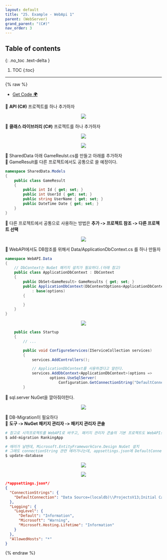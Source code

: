 ```yaml
---
layout: default
title: "25. Example - WebApi 1"
parent: (WebServer)
grand_parent: "(C#)"
nav_order: 3
---
```


## Table of contents
{: .no_toc .text-delta }

1. TOC
{:toc}

---

{% raw %}

* [Get Code 🌍](https://github.com/EasyCoding-7/AspNetTutorial/tree/25.Example.WebApi)

🍅 **API (C#)** 프로젝트를 하나 추가하자

<p align="center">
  <img src="https://taehyungs-programming-blog.github.io/blog/assets/images/csharp/webserver/web-25-1.png"/>
</p>

🍅 **클래스 라이브러리 (C#)** 프로젝트를 하나 추가하자

<p align="center">
  <img src="https://taehyungs-programming-blog.github.io/blog/assets/images/csharp/webserver/web-25-2.png"/>
</p>

<p align="center">
  <img src="https://taehyungs-programming-blog.github.io/blog/assets/images/csharp/webserver/web-25-3.png"/>
</p>

🍅 SharedData 아래 GameReulst.cs를 만들고 아래를 추가하자<br>
🍅 GameResult를 다른 프로젝트에서도 공통으로 쓸 예정이다.

```csharp
namespace SharedData.Models
{
    public class GameResult
    {
        public int Id { get; set; }
        public int UserId { get; set; }
        public string UserName { get; set; }
        public DateTime Date { get; set; }
    }
}
```

🍅 다른 프로젝트에서 공통으로 사용하는 방법은 **추가 -> 프로젝트 참조 -> 다른 프로젝트 선택**

<p align="center">
  <img src="https://taehyungs-programming-blog.github.io/blog/assets/images/csharp/webserver/web-25-4.png"/>
</p>

🍅 WebAPI에서도 DB참조를 위해서 Data/ApplicationDbContext.cs 를 하나 만들자

```csharp
namespace WebAPI.Data
{
    // DbContext는 NuGet 패키지 설치가 필요하다.(아래 참고)
    public class ApplicationDbContext : DbContext
    {
        public DbSet<GameResult> GameResults { get; set; }
        public ApplicationDbContext(DbContextOptions<ApplicationDbContext> options)
            : base(options)
        {

        }
    }
}
```

<p align="center">
  <img src="https://taehyungs-programming-blog.github.io/blog/assets/images/csharp/webserver/web-25-5.png"/>
</p>

```csharp
    public class Startup
    {
        // ...

        public void ConfigureServices(IServiceCollection services)
        {
            services.AddControllers();

            // ApplicationDbContext를 사용하겠다고 알린다.
            services.AddDbContext<ApplicationDbContext>(options =>
                    options.UseSqlServer(
                        Configuration.GetConnectionString("DefaultConnection")));
        }
```

🍅 sql.server NuGet을 깔아줘야한다.

<p align="center">
  <img src="https://taehyungs-programming-blog.github.io/blog/assets/images/csharp/webserver/web-25-8.png"/>
</p>

🍅 DB-Migration이 필요하다<br>
🍅 **도구 -> NuGet 패키지 관리자 -> 패키지 관리자 콘솔**

```bash
# 참고로 시작프로젝트를 WebAPI로 바꾸고, 패키지 관리자 콘솔의 기본 프로젝트도 WebAPI로 바꾸자
$ add-migration RankingApp

# 에러가 날텐데, Microsoft.EntityFrameworkCore.Design NuGet 설치
# 그래도 connectionString 관련 에러가나는데, appsettings.json에 DefaultConnection 추가(아래참조)
$ update-database
```

<p align="center">
  <img src="https://taehyungs-programming-blog.github.io/blog/assets/images/csharp/webserver/web-25-6.png"/>
</p>

<p align="center">
  <img src="https://taehyungs-programming-blog.github.io/blog/assets/images/csharp/webserver/web-25-7.png"/>
</p>

```json
/*appsettings.json*/
{
  "ConnectionStrings": {
    "DefaultConnection": "Data Source=(localdb)\\ProjectsV13;Initial Catalog=RankingAPIDB;Integrated Security=True;Connect Timeout=30;Encrypt=False;TrustServerCertificate=False;ApplicationIntent=ReadWrite;MultiSubnetFailover=False"
  },
  "Logging": {
    "LogLevel": {
      "Default": "Information",
      "Microsoft": "Warning",
      "Microsoft.Hosting.Lifetime": "Information"
    }
  },
  "AllowedHosts": "*"
}
```

{% endraw %}

